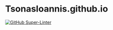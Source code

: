 # TsonasIoannis.github.io

[![GitHub Super-Linter](https://github.com/TsonasIoannis/TsonasIoannis.github.io/workflows/Lint%20Code%20Base/badge.svg)](https://github.com/marketplace/actions/super-linter)
